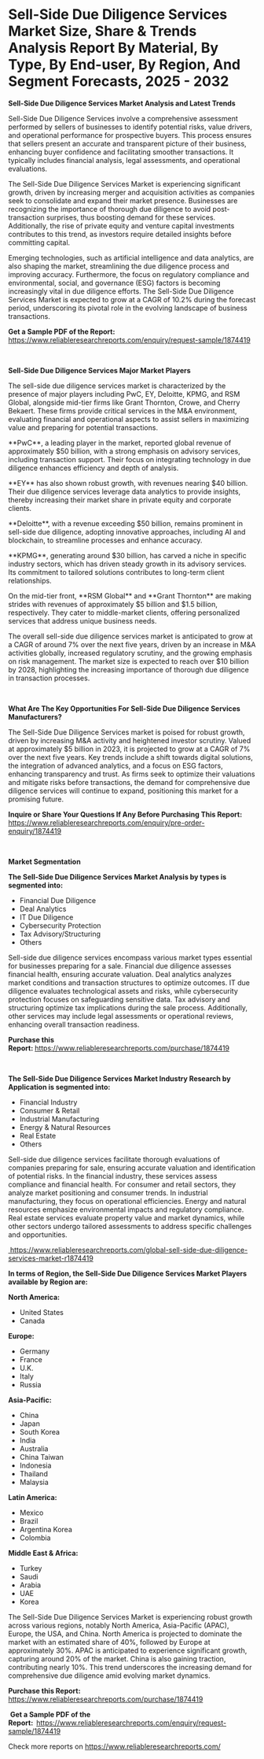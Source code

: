 <p><h1>Sell-Side Due Diligence Services Market Size, Share & Trends Analysis Report By Material, By Type, By End-user, By Region, And Segment Forecasts, 2025 - 2032</h1></p><p><strong>Sell-Side Due Diligence Services Market Analysis and Latest Trends</strong></p>
<p><p>Sell-Side Due Diligence Services involve a comprehensive assessment performed by sellers of businesses to identify potential risks, value drivers, and operational performance for prospective buyers. This process ensures that sellers present an accurate and transparent picture of their business, enhancing buyer confidence and facilitating smoother transactions. It typically includes financial analysis, legal assessments, and operational evaluations.</p><p>The Sell-Side Due Diligence Services Market is experiencing significant growth, driven by increasing merger and acquisition activities as companies seek to consolidate and expand their market presence. Businesses are recognizing the importance of thorough due diligence to avoid post-transaction surprises, thus boosting demand for these services. Additionally, the rise of private equity and venture capital investments contributes to this trend, as investors require detailed insights before committing capital.</p><p>Emerging technologies, such as artificial intelligence and data analytics, are also shaping the market, streamlining the due diligence process and improving accuracy. Furthermore, the focus on regulatory compliance and environmental, social, and governance (ESG) factors is becoming increasingly vital in due diligence efforts. The Sell-Side Due Diligence Services Market is expected to grow at a CAGR of 10.2% during the forecast period, underscoring its pivotal role in the evolving landscape of business transactions.</p></p>
<p><strong>Get a Sample PDF of the Report:&nbsp;</strong> <a href="https://www.reliableresearchreports.com/enquiry/request-sample/1874419?utm_campaign=2216&utm_medium=2&utm_source=Github&utm_content=ia&utm_term=11032025&utm_id=sell-side-due-diligence-services">https://www.reliableresearchreports.com/enquiry/request-sample/1874419</a></p>
<p>&nbsp;</p>
<p><strong>Sell-Side Due Diligence Services Major Market Players</strong></p>
<p><p>The sell-side due diligence services market is characterized by the presence of major players including PwC, EY, Deloitte, KPMG, and RSM Global, alongside mid-tier firms like Grant Thornton, Crowe, and Cherry Bekaert. These firms provide critical services in the M&A environment, evaluating financial and operational aspects to assist sellers in maximizing value and preparing for potential transactions.</p><p>**PwC**, a leading player in the market, reported global revenue of approximately $50 billion, with a strong emphasis on advisory services, including transaction support. Their focus on integrating technology in due diligence enhances efficiency and depth of analysis.</p><p>**EY** has also shown robust growth, with revenues nearing $40 billion. Their due diligence services leverage data analytics to provide insights, thereby increasing their market share in private equity and corporate clients.</p><p>**Deloitte**, with a revenue exceeding $50 billion, remains prominent in sell-side due diligence, adopting innovative approaches, including AI and blockchain, to streamline processes and enhance accuracy. </p><p>**KPMG**, generating around $30 billion, has carved a niche in specific industry sectors, which has driven steady growth in its advisory services. Its commitment to tailored solutions contributes to long-term client relationships.</p><p>On the mid-tier front, **RSM Global** and **Grant Thornton** are making strides with revenues of approximately $5 billion and $1.5 billion, respectively. They cater to middle-market clients, offering personalized services that address unique business needs.</p><p>The overall sell-side due diligence services market is anticipated to grow at a CAGR of around 7% over the next five years, driven by an increase in M&A activities globally, increased regulatory scrutiny, and the growing emphasis on risk management. The market size is expected to reach over $10 billion by 2028, highlighting the increasing importance of thorough due diligence in transaction processes.</p></p>
<p>&nbsp;</p>
<p><strong>What Are The Key Opportunities For Sell-Side Due Diligence Services Manufacturers?</strong></p>
<p><p>The Sell-Side Due Diligence Services market is poised for robust growth, driven by increasing M&A activity and heightened investor scrutiny. Valued at approximately $5 billion in 2023, it is projected to grow at a CAGR of 7% over the next five years. Key trends include a shift towards digital solutions, the integration of advanced analytics, and a focus on ESG factors, enhancing transparency and trust. As firms seek to optimize their valuations and mitigate risks before transactions, the demand for comprehensive due diligence services will continue to expand, positioning this market for a promising future.</p></p>
<p><strong>Inquire or Share Your Questions If Any Before Purchasing This Report:</strong> <a href="https://www.reliableresearchreports.com/enquiry/pre-order-enquiry/1874419?utm_campaign=2216&utm_medium=2&utm_source=Github&utm_content=ia&utm_term=11032025&utm_id=sell-side-due-diligence-services">https://www.reliableresearchreports.com/enquiry/pre-order-enquiry/1874419</a></p>
<p>&nbsp;</p>
<p><strong>Market Segmentation</strong></p>
<p><strong>The Sell-Side Due Diligence Services Market Analysis by types is segmented into:</strong></p>
<p><ul><li>Financial Due Diligence</li><li>Deal Analytics</li><li>IT Due Diligence</li><li>Cybersecurity Protection</li><li>Tax Advisory/Structuring</li><li>Others</li></ul></p>
<p><p>Sell-side due diligence services encompass various market types essential for businesses preparing for a sale. Financial due diligence assesses financial health, ensuring accurate valuation. Deal analytics analyzes market conditions and transaction structures to optimize outcomes. IT due diligence evaluates technological assets and risks, while cybersecurity protection focuses on safeguarding sensitive data. Tax advisory and structuring optimize tax implications during the sale process. Additionally, other services may include legal assessments or operational reviews, enhancing overall transaction readiness.</p></p>
<p><strong>Purchase this Report:&nbsp;</strong><a href="https://www.reliableresearchreports.com/purchase/1874419?utm_campaign=2216&utm_medium=2&utm_source=Github&utm_content=ia&utm_term=11032025&utm_id=sell-side-due-diligence-services">https://www.reliableresearchreports.com/purchase/1874419</a></p>
<p>&nbsp;</p>
<p><strong>The Sell-Side Due Diligence Services Market Industry Research by Application is segmented into:</strong></p>
<p><ul><li>Financial Industry</li><li>Consumer & Retail</li><li>Industrial Manufacturing</li><li>Energy & Natural Resources</li><li>Real Estate</li><li>Others</li></ul></p>
<p><p>Sell-side due diligence services facilitate thorough evaluations of companies preparing for sale, ensuring accurate valuation and identification of potential risks. In the financial industry, these services assess compliance and financial health. For consumer and retail sectors, they analyze market positioning and consumer trends. In industrial manufacturing, they focus on operational efficiencies. Energy and natural resources emphasize environmental impacts and regulatory compliance. Real estate services evaluate property value and market dynamics, while other sectors undergo tailored assessments to address specific challenges and opportunities.</p></p>
<p><a href="https://www.reliableresearchreports.com/global-sell-side-due-diligence-services-market-r1874419?utm_campaign=2216&utm_medium=2&utm_source=Github&utm_content=ia&utm_term=11032025&utm_id=sell-side-due-diligence-services">&nbsp;https://www.reliableresearchreports.com/global-sell-side-due-diligence-services-market-r1874419</a></p>
<p><strong>In terms of Region, the Sell-Side Due Diligence Services Market Players available by Region are:</strong></p>
<p>
    <p> <strong> North America: </strong>
        <ul>
            <li>United States</li>
            <li>Canada</li>
        </ul>
        </p> 
    <p> <strong> Europe: </strong>
        <ul>
            <li>Germany</li>
            <li>France</li>
            <li>U.K.</li>
            <li>Italy</li>
            <li>Russia</li>
        </ul>
        </p> 
    <p> <strong> Asia-Pacific: </strong>
        <ul>
            <li>China</li>
            <li>Japan</li>
            <li>South Korea</li>
            <li>India</li>
            <li>Australia</li>
            <li>China Taiwan</li>
            <li>Indonesia</li>
            <li>Thailand</li>
            <li>Malaysia</li>
        </ul>
        </p> 
    <p> <strong> Latin America: </strong>
        <ul>
            <li>Mexico</li>
            <li>Brazil</li>
            <li>Argentina Korea</li>
            <li>Colombia</li>
        </ul>
        </p> 
    <p> <strong> Middle East & Africa: </strong>
        <ul>
            <li>Turkey</li>
            <li>Saudi</li>
            <li>Arabia</li>
            <li>UAE</li>
            <li>Korea</li>
        </ul>
    </p>
    </p>
<p><p>The Sell-Side Due Diligence Services Market is experiencing robust growth across various regions, notably North America, Asia-Pacific (APAC), Europe, the USA, and China. North America is projected to dominate the market with an estimated share of 40%, followed by Europe at approximately 30%. APAC is anticipated to experience significant growth, capturing around 20% of the market. China is also gaining traction, contributing nearly 10%. This trend underscores the increasing demand for comprehensive due diligence amid evolving market dynamics.</p></p>
<p><strong>Purchase this Report: </strong><a href="https://www.reliableresearchreports.com/purchase/1874419?utm_campaign=2216&utm_medium=2&utm_source=Github&utm_content=ia&utm_term=11032025&utm_id=sell-side-due-diligence-services">https://www.reliableresearchreports.com/purchase/1874419</a></p>
<p>&nbsp;<strong>Get a Sample PDF of the Report:&nbsp;&nbsp;</strong><a href="https://www.reliableresearchreports.com/enquiry/request-sample/1874419?utm_campaign=2216&utm_medium=2&utm_source=Github&utm_content=ia&utm_term=11032025&utm_id=sell-side-due-diligence-services">https://www.reliableresearchreports.com/enquiry/request-sample/1874419</a></p>
<p><strong></strong></p>
<p>Check more reports on <a href="https://www.reliableresearchreports.com/?utm_campaign=2216&utm_medium=2&utm_source=Github&utm_content=ia&utm_term=11032025&utm_id=sell-side-due-diligence-services">https://www.reliableresearchreports.com/</a></p>